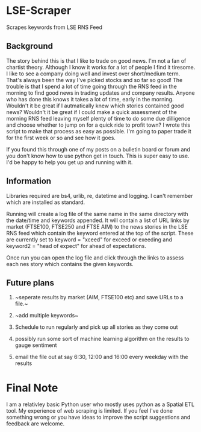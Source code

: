# LSE-Scraper
Scrapes keywords from LSE RNS Feed


## Background

The story behind this is that I like to trade on good news. I'm not a fan of chartist theory. Although I know it works for a lot of people I find it tiresome. I like to see a company doing well and invest over short/medium term. That's always been the way I've picked stocks and so far so good! The trouble is that I spend a lot of time going through the RNS feed in the morning to find good news in trading updates and company results. Anyone who has done this knows it takes a lot of time, early in the morning. Wouldn't it be great if I autmatically knew which stories contained good news? Wouldn't it be great if I could make a quick assessment of the morning RNS feed leaving myself plenty of time to do some due dilligence and choose whether to jump on for a quick ride to profit town? I wrote this script to make that process as easy as possible. I'm going to paper trade it for the first week or so and see how it goes.

If you found this through one of my posts on a bulletin board or forum and you don't know how to use python get in touch. This is super easy to use. I'd be happy to help you get up and running with it.

## Information

Libraries required are bs4, urlib, re, datetime and logging. I can't remember which are installed as standard. 

Running will create a log file of the same name in the same directory with the date/time and keywords appended. It will contain a list of URL links by market (FTSE100, FTSE250 and FTSE AIM) to the news stories in the LSE RNS feed which contain the keyword entered at the top of the script. These are currently set to keyword = "xceed" for exceed or exeeding and keyword2 = "head of expect" for ahead of expectations.

Once run you can open the log file and click through the links to assess each nes story which contains the given keywords.

## Future plans 

  1) ~seperate results by market (AIM, FTSE100 etc) and save URLs to a file.~
  
  2) ~add multiple keywords~
  
  3) Schedule to run regularly and pick up all stories as they come out
  
  4) possibly run some sort of machine learning algorithm on the results to gauge sentiment
  
  5) email the file out at say 6:30, 12:00 and 16:00 every weekday with the results
  
# Final Note

I am a relativley basic Python user who mostly uses python as a Spatial ETL tool. My experience of web scraping is limited. If you feel I've done something wrong or you have ideas to improve the script suggestions and feedback are welcome.

